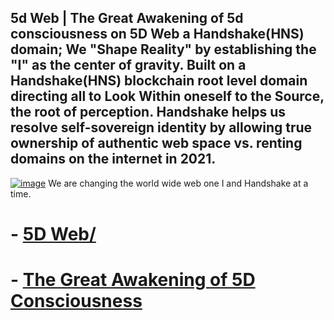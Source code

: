 ## 5d Web | The Great Awakening of 5d consciousness on 5D Web a Handshake(HNS) domain; We "Shape Reality" by establishing the "I" as the center of gravity. Built on a Handshake(HNS) blockchain root level domain directing all to Look Within oneself to the Source, the root of perception. Handshake helps us resolve self-sovereign identity by allowing true ownership of authentic web space vs. renting domains on the internet in 2021.

 [![image](https://user-images.githubusercontent.com/37987346/103435699-6be72500-4be0-11eb-8264-7dcb24c14987.png)](http://shapereality.innerinetcompany.hns.to/)
We are changing the world wide web one I and Handshake at a time.


# - [5D Web/](http://innericompany.5dweb.hns.to/)
# - [The Great Awakening of 5D Consciousness](https://www.globalrecharge.guru/the-great-awakening-from-3d-4d-5d-consciousness-to-a-higher-frequency-of-energy-is-currently-creating-a-massive-planetary-shift-into-5d-consciousness/)
